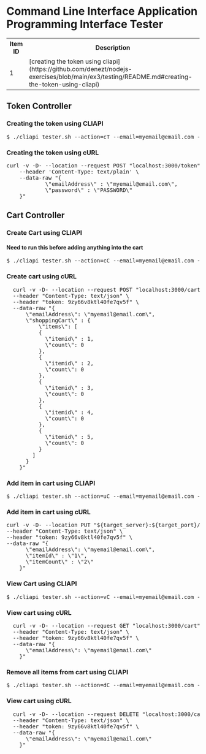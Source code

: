# Command Line Interface Application Programming Interface Tester

<table>
<tr>
<th>
Item ID
</th>
<th>
Description
</th>
</tr>
<tr>
<td>
1
</td>
<td>
[creating the token using cliapi](https://github.com/denezt/nodejs-exercises/blob/main/ex3/testing/README.md#creating-the-token-using-cliapi)
</td>
</tr>
</table>

<!-- Token Features -->
<h2>Token Controller</h2>
<h3>Creating the token using CLIAPI</h3>
<pre>
$ ./cliapi_tester.sh --action=cT --email=myemail@email.com --data=PASSWORD
</pre>
<h3>Creating the token using cURL</h3>
<pre>
curl -v -D- --location --request POST "localhost:3000/token" \
    --header 'Content-Type: text/plain' \
    --data-raw "{
            \"emailAddress\" : \"myemail@email.com\",
            \"password\" : \"PASSWORD\"
    }"
</pre>

<!-- Cart Features -->
<h2>Cart Controller</h2>
<h3>Create Cart using CLIAPI</h3>
<h4>Need to run this before adding anything into the cart</h4>
<pre>
$ ./cliapi_tester.sh --action=cC --email=myemail@email.com --token=9zy66v8ktl40fe7qv5f
</pre>
<h3>Create cart using cURL</h3>
<pre>
  curl -v -D- --location --request POST "localhost:3000/cart" \
  --header "Content-Type: text/json" \
  --header "token: 9zy66v8ktl40fe7qv5f" \
  --data-raw "{
      \"emailAddress\": \"myemail@email.com\",
      \"shoppingCart\" : {
          \"items\": [
          {
            \"itemid\" : 1,
            \"count\": 0
          },
          {
            \"itemid\" : 2,
            \"count\": 0
          },
          {
            \"itemid\" : 3,
            \"count\": 0
          },
          {
            \"itemid\" : 4,
            \"count\": 0
          },
          {
            \"itemid\" : 5,
            \"count\": 0
          }
        ]
      }
    }"
</pre>


<h3>Add item in cart using CLIAPI</h3>
<pre>
$ ./cliapi_tester.sh --action=uC --email=myemail@email.com --token=9zy66v8ktl40fe7qv5f
</pre>
<h3>Add item in cart using cURL</h3>
<pre>
curl -v -D- --location PUT "${target_server}:${target_port}/cart" \
--header "Content-Type: text/json" \
--header "token: 9zy66v8ktl40fe7qv5f" \
--data-raw "{
      \"emailAddress\": \"myemail@email.com\",
      \"itemId\" : \"1\",
      \"itemCount\" : \"2\"
    }"
</pre>

<h3>View Cart using CLIAPI</h3>
<pre>
$ ./cliapi_tester.sh --action=vC --email=myemail@email.com --token=9zy66v8ktl40fe7qv5f
</pre>

<h3>View cart using cURL</h3>
<pre>
  curl -v -D- --location --request GET "localhost:3000/cart" \
  --header "Content-Type: text/json" \
  --header "token: 9zy66v8ktl40fe7qv5f" \
  --data-raw "{
      \"emailAddress\": \"myemail@email.com\"
    }"
</pre>

<h3>Remove all items from cart using CLIAPI</h3>
<pre>
$ ./cliapi_tester.sh --action=dC --email=myemail@email.com --token=9zy66v8ktl40fe7qv5f
</pre>

<h3>View cart using cURL</h3>
<pre>
  curl -v -D- --location --request DELETE "localhost:3000/cart" \
  --header "Content-Type: text/json" \
  --header "token: 9zy66v8ktl40fe7qv5f" \
  --data-raw "{
      \"emailAddress\": \"myemail@email.com\"
    }"
</pre>
